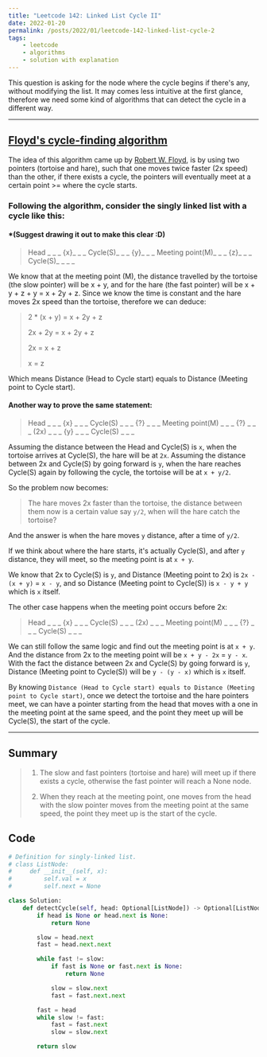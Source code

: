 ```yaml
---
title: "Leetcode 142: Linked List Cycle II"
date: 2022-01-20
permalink: /posts/2022/01/leetcode-142-linked-list-cycle-2
tags:
    - leetcode
    - algorithms
    - solution with explanation
---
```


This question is asking for the node where the cycle begins if there's any, without modifying the list. It may comes less intuitive at the first glance, therefore we need some kind of algorithms that can detect the cycle in a different way.

---

## [Floyd's cycle-finding algorithm](https://en.wikipedia.org/wiki/Cycle_detection)

The idea of this algorithm came up by [Robert W. Floyd](https://en.wikipedia.org/wiki/Robert_W._Floyd), is by using two pointers (tortoise and hare), such that one moves twice faster (2x speed) than the other, if there exists a cycle, the pointers will eventually meet at a certain point >= where the cycle starts.

### Following the algorithm, consider the singly linked list with a cycle like this:

#### \*(Suggest drawing it out to make this clear :D)

> Head \_ \_ _ {x}_ \_ _ Cycle(S)_ \_ _ {y}_ \_ _ Meeting point(M)_ \_ _ {z}_ \_ _ Cycle(S)_ \_ \_ \_

We know that at the meeting point (M), the distance travelled by the tortoise (the slow pointer) will be x + y, and for the hare (the fast pointer) will be x + y + z + y = x + 2y + z. Since we know the time is constant and the hare moves 2x speed than the tortoise, therefore we can deduce:

> 2 \* (x + y) = x + 2y + z
>
> 2x + 2y = x + 2y + z
>
> 2x = x + z
>
> x = z

Which means Distance (Head to Cycle start) equals to Distance (Meeting point to Cycle start).

#### Another way to prove the same statement:

> Head \_ \_ _ {x} _ \_ _ Cycle(S) _ \_ _ {?} _ \_ _ Meeting point(M) _ \_ _ {?} _ \_ _ (2x) _ \_ _ {y} _ \_ _ Cycle(S) _ \_ \_

Assuming the distance between the Head and Cycle(S) is `x`, when the tortoise arrives at Cycle(S), the hare will be at `2x`. Assuming the distance between 2x and Cycle(S) by going forward is `y`, when the hare reaches Cycle(S) again by following the cycle, the tortoise will be at `x + y/2`.

So the problem now becomes:

> The hare moves 2x faster than the tortoise, the distance between them now is a certain value say `y/2`, when will the hare catch the tortoise?

And the answer is when the hare moves `y` distance, after a time of `y/2`.

If we think about where the hare starts, it's actually Cycle(S), and after `y` distance, they will meet, so the meeting point is at `x + y`.

We know that 2x to Cycle(S) is `y`, and Distance (Meeting point to 2x) is `2x - (x + y)` = `x - y`, and so Distance (Meeting point to Cycle(S)) is `x - y + y` which is `x` itself.

The other case happens when the meeting point occurs before 2x:

> Head \_ \_ _ {x} _ \_ _ Cycle(S) _ \_ _ (2x) _ \_ _ Meeting point(M) _ \_ _ {?} _ \_ _ Cycle(S) _ \_ \_

We can still follow the same logic and find out the meeting point is at `x + y`. And the distance from 2x to the meeting point will be `x + y - 2x` = `y - x`. With the fact the distance between 2x and Cycle(S) by going forward is `y`, Distance (Meeting point to Cycle(S)) will be `y - (y - x)` which is `x` itself.

By knowing `Distance (Head to Cycle start) equals to Distance (Meeting point to Cycle start)`, once we detect the tortoise and the hare pointers meet, we can have a pointer starting from the head that moves with a one in the meeting point at the same speed, and the point they meet up will be Cycle(S), the start of the cycle.

---

## Summary

> 1. The slow and fast pointers (tortoise and hare) will meet up if there exists a cycle, otherwise the fast pointer will reach a None node.
>
> 2. When they reach at the meeting point, one moves from the head with the slow pointer moves from the meeting point at the same speed, the point they meet up is the start of the cycle.

## Code

```python
# Definition for singly-linked list.
# class ListNode:
#     def __init__(self, x):
#         self.val = x
#         self.next = None

class Solution:
    def detectCycle(self, head: Optional[ListNode]) -> Optional[ListNode]:
        if head is None or head.next is None:
            return None

        slow = head.next
        fast = head.next.next

        while fast != slow:
            if fast is None or fast.next is None:
                return None

            slow = slow.next
            fast = fast.next.next

        fast = head
        while slow != fast:
            fast = fast.next
            slow = slow.next

        return slow
```
